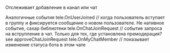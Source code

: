 Отслеживает добавление в канал или чат 

Аналогичные события
tele.OnUserJoined // когда пользователь вступает в группу и фиксируется сообщение о новом пользователе. Не нативное событие, сахар библиотеки
tele.OnChatJoinRequest // событие запроса на вструпление в чат. Только для тех, где установлена премодерация? see approveChatJoinRequest
tele.OnMyChatMember  // показывает изменение статуса бота в этом чате